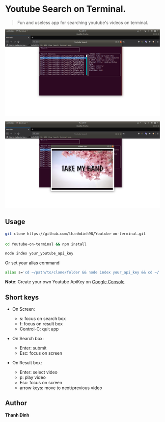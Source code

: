 # Youtube Search on Terminal.
> Fun and useless app for searching youtube's videos on terminal.

![](./images/image1.png)

![](./images/image2.png)

## Usage

```sh
git clone https://github.com/thanhdinh98/Youtube-on-terminal.git

cd Youtube-on-terminal && npm install
```

```sh
node index your_youtube_api_key
```

Or set your alias command

```sh
alias s='cd ~/path/to/clone/folder && node index your_api_key && cd ~/'
```

**Note**: Create your own Youtube ApiKey on [Google Console](https://console.developers.google.com)

## Short keys

* On Screen:
    * s: focus on search box
    * f: focus on result box
    * Control-C: quit app

* On Search box:
    * Enter: submit
    * Esc: focus on screen

* On Result box:
    * Enter: select video
    * p: play video
    * Esc: focus on screen
    * arrow keys: move to next/previous video

## Author

**Thanh Dinh**


